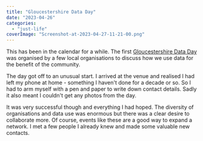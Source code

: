 ```yaml
---
title: "Gloucestershire Data Day"
date: "2023-04-26"
categories: 
  - "just-life"
coverImage: "Screenshot-at-2023-04-27-11-21-00.png"
---
```


This has been in the calendar for a while. The first [Gloucestershire Data Day](https://dataday.org.uk/) was organised by a few local organisations to discuss how we use data for the benefit of the community.

The day got off to an unusual start. I arrived at the venue and realised I had left my phone at home - something I haven't done for a decade or so. So I had to arm myself with a pen and paper to write down contact details. Sadly it also meant I couldn't get any photos from the day.

It was very successful though and everything I had hoped. The diversity of organisations and data use was enormous but there was a clear desire to collaborate more. Of course, events like these are a good way to expand a network. I met a few people I already knew and made some valuable new contacts.
